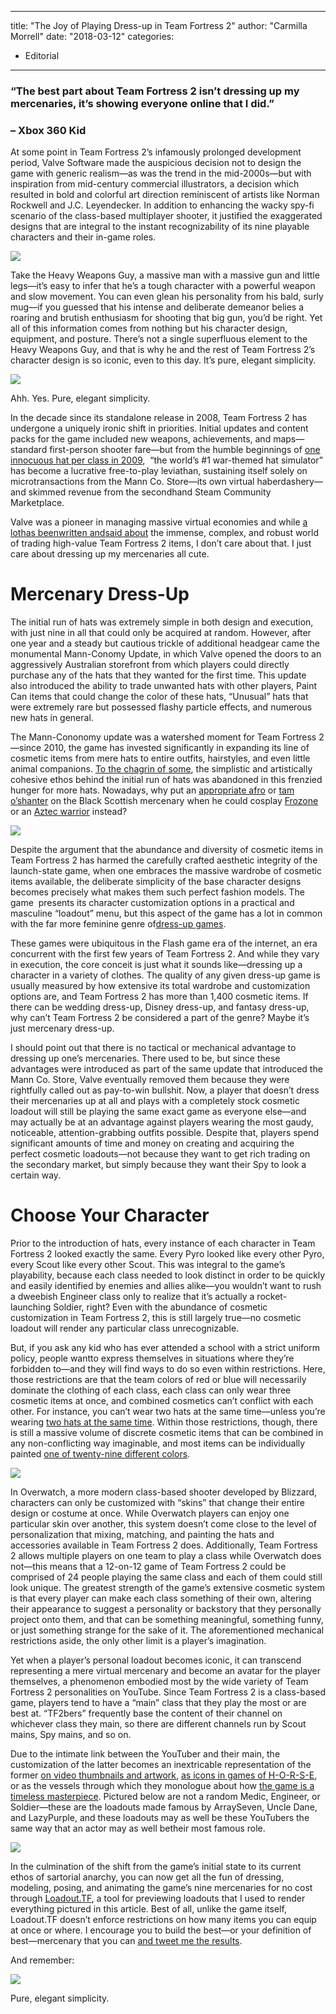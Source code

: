 
---
title: "The Joy of Playing Dress-up in Team Fortress 2"
author: "Carmilla Morrell"
date: "2018-03-12"
categories:
- Editorial
---

### “The best part about Team Fortress 2 isn&#8217;t dressing up my mercenaries, it&#8217;s showing everyone online that I did.&#8221; 

### &#8211; Xbox 360 Kid

At some point in Team Fortress 2’s infamously prolonged development period, Valve Software made the auspicious decision not to design the game with generic realism—as was the trend in the mid-2000s—but with inspiration from mid-century commercial illustrators, a decision which resulted in bold and colorful art direction reminiscent of artists like Norman Rockwell and J.C. Leyendecker. In addition to enhancing the wacky spy-fi scenario of the class-based multiplayer shooter, it justified the exaggerated designs that are integral to the instant recognizability of its nine playable characters and their in-game roles.

![](https://i0.wp.com/vrvblog.co/wp-content/uploads/2018/12/image4-1.png?resize=980%2C500&#038;ssl=1)

Take the Heavy Weapons Guy, a massive man with a massive gun and little legs—it’s easy to infer that he’s a tough character with a powerful weapon and slow movement. You can even glean his personality from his bald, surly mug—if you guessed that his intense and deliberate demeanor belies a roaring and brutish enthusiasm for shooting that big gun, you’d be right. Yet all of this information comes from nothing but his character design, equipment, and posture. There’s not a single superfluous element to the Heavy Weapons Guy, and that is why he and the rest of Team Fortress 2’s character design is so iconic, even to this day. It’s pure, elegant simplicity.

![](https://i2.wp.com/vrvblog.co/wp-content/uploads/2018/12/image5-1.png?resize=980%2C500&#038;ssl=1)

Ahh. Yes. Pure, elegant simplicity.

In the decade since its standalone release in 2008, Team Fortress 2 has undergone a uniquely ironic shift in priorities. Initial updates and content packs for the game included new weapons, achievements, and maps—standard first-person shooter fare—but from the humble beginnings of [one innocuous hat per class in 2009](http://www.teamfortress.com/sniper_vs_spy/day09_english.htm),  “the world’s #1 war-themed hat simulator” has become a lucrative free-to-play leviathan, sustaining itself solely on microtransactions from the Mann Co. Store—its own virtual haberdashery—and skimmed revenue from the secondhand Steam Community Marketplace. 

Valve was a pioneer in managing massive virtual economies and while [a lot](https://kotaku.com/5869042/analyst-pegs-team-fortress-2-hat-economy-at-50-million)[has been](https://www.destructoid.com/a-beginner-s-guide-to-the-team-fortress-2-economy-230418.phtml)[written and](http://scientificgamer.com/an-economy-of-hats/)[said about](https://www.youtube.com/watch?v=IF52sL2wi1c) the immense, complex, and robust world of trading high-value Team Fortress 2 items, I don’t care about that. I just care about dressing up my mercenaries all cute.

# Mercenary Dress-Up

The initial run of hats was extremely simple in both design and execution, with just nine in all that could only be acquired at random. However, after one year and a steady but cautious trickle of additional headgear came the monumental Mann-Conomy Update, in which Valve opened the doors to an aggressively Australian storefront from which players could directly purchase any of the hats that they wanted for the first time. This update also introduced the ability to trade unwanted hats with other players, Paint Can items that could change the color of these hats, “Unusual” hats that were extremely rare but possessed flashy particle effects, and numerous new hats in general. 

The Mann-Cononomy update was a watershed moment for Team Fortress 2—since 2010, the game has invested significantly in expanding its line of cosmetic items from mere hats to entire outfits, hairstyles, and even little animal companions. [To the chagrin of some](https://www.youtube.com/watch?v=S1W8BZPf-N8), the simplistic and artistically cohesive ethos behind the initial run of hats was abandoned in this frenzied hunger for more hats. Nowadays, why put an [appropriate afro](https://wiki.teamfortress.com/wiki/Demoman%27s_Fro) or [tam o’shanter](https://wiki.teamfortress.com/wiki/Glengarry_Bonnet) on the Black Scottish mercenary when he could cosplay [Frozone](https://wiki.teamfortress.com/wiki/Hungover_Hero) or an [Aztec warrior](https://wiki.teamfortress.com/wiki/War_Eagle) instead?

![](https://i0.wp.com/vrvblog.co/wp-content/uploads/2018/12/image7.png?resize=980%2C500&#038;ssl=1)

Despite the argument that the abundance and diversity of cosmetic items in Team Fortress 2 has harmed the carefully crafted aesthetic integrity of the launch-state game, when one embraces the massive wardrobe of cosmetic items available, the deliberate simplicity of the base character designs becomes precisely what makes them such perfect fashion models. The game  presents its character customization options in a practical and masculine “loadout” menu, but this aspect of the game has a lot in common with the far more feminine genre of[dress-up games](https://www.dressupgames.com/). 

These games were ubiquitous in the Flash game era of the internet, an era concurrent with the first few years of Team Fortress 2. And while they vary in execution, the core conceit is just what it sounds like—dressing up a character in a variety of clothes. The quality of any given dress-up game is usually measured by how extensive its total wardrobe and customization options are, and Team Fortress 2 has more than 1,400 cosmetic items. If there can be wedding dress-up, Disney dress-up, and fantasy dress-up, why can’t Team Fortress 2 be considered a part of the genre? Maybe it’s just mercenary dress-up.

I should point out that there is no tactical or mechanical advantage to dressing up one’s mercenaries. There used to be, but since these advantages were introduced as part of the same update that introduced the Mann Co. Store, Valve eventually removed them because they were rightfully called out as pay-to-win bullshit. Now, a player that doesn’t dress their mercenaries up at all and plays with a completely stock cosmetic loadout will still be playing the same exact game as everyone else—and may actually be at an advantage against players wearing the most gaudy, noticeable, attention-grabbing outfits possible. Despite that, players spend significant amounts of time and money on creating and acquiring the perfect cosmetic loadouts—not because they want to get rich trading on the secondary market, but simply because they want their Spy to look a certain way.

# Choose Your Character

Prior to the introduction of hats, every instance of each character in Team Fortress 2 looked exactly the same. Every Pyro looked like every other Pyro, every Scout like every other Scout. This was integral to the game’s playability, because each class needed to look distinct in order to be quickly and easily identified by enemies and allies alike—you wouldn’t want to rush a dweebish Engineer class only to realize that it’s actually a rocket-launching Soldier, right? Even with the abundance of cosmetic customization in Team Fortress 2, this is still largely true—no cosmetic loadout will render any particular class unrecognizable. 

But, if you ask any kid who has ever attended a school with a strict uniform policy, people wantto express themselves in situations where they’re forbidden to—and they will find ways to do so even within restrictions. Here, those restrictions are that the team colors of red or blue will necessarily dominate the clothing of each class, each class can only wear three cosmetic items at once, and combined cosmetics can’t conflict with each other. For instance, you can’t wear two hats at the same time—unless you’re wearing [two hats at the same time](https://wiki.teamfortress.com/wiki/Noble_Amassment_of_Hats). Within those restrictions, though, there is still a massive volume of discrete cosmetic items that can be combined in any non-conflicting way imaginable, and most items can be individually painted [one of twenty-nine different colors](https://wiki.teamfortress.com/wiki/Paint_Can).

![](https://i1.wp.com/vrvblog.co/wp-content/uploads/2018/12/image6.png?resize=980%2C500&#038;ssl=1)

In Overwatch, a more modern class-based shooter developed by Blizzard, characters can only be customized with “skins” that change their entire design or costume at once. While Overwatch players can enjoy one particular skin over another, this system doesn’t come close to the level of personalization that mixing, matching, and painting the hats and accessories available in Team Fortress 2 does. Additionally, Team Fortress 2 allows multiple players on one team to play a class while Overwatch does not—this means that a 12-on-12 game of Team Fortress 2 could be comprised of 24 people playing the same class and each of them could still look unique. The greatest strength of the game’s extensive cosmetic system is that every player can make each class something of their own, altering their appearance to suggest a personality or backstory that they personally project onto them, and that can be something meaningful, something funny, or just something strange for the sake of it. The aforementioned mechanical restrictions aside, the only other limit is a player’s imagination.

Yet when a player’s personal loadout becomes iconic, it can transcend representing a mere virtual mercenary and become an avatar for the player themselves, a phenomenon embodied most by the wide variety of Team Fortress 2 personalities on YouTube. Since Team Fortress 2 is a class-based game, players tend to have a “main” class that they play the most or are best at. “TF2bers” frequently base the content of their channel on whichever class they main, so there are different channels run by Scout mains, Spy mains, and so on. 

Due to the intimate link between the YouTuber and their main, the customization of the latter becomes an inextricable representation of the former [on video thumbnails and artwork](https://twitter.com/danekevincook/status/1056934272534114309), [as icons in games of H-O-R-S-E](https://www.youtube.com/watch?v=Q98FLitFzEI), or as the vessels through which they monologue about how [the game is a timeless masterpiece](https://www.youtube.com/watch?v=KuqImZKygvw). Pictured below are not a random Medic, Engineer, or Soldier—these are the loadouts made famous by ArraySeven, Uncle Dane, and LazyPurple, and these loadouts may as well be these YouTubers the same way that an actor may as well betheir most famous role.

![](https://i1.wp.com/vrvblog.co/wp-content/uploads/2018/12/image2-1.png?resize=980%2C500&#038;ssl=1)

In the culmination of the shift from the game’s initial state to its current ethos of sartorial anarchy, you can now get all the fun of dressing, modeling, posing, and animating the game’s nine mercenaries for no cost through [Loadout.TF](https://loadout.tf/), a tool for previewing loadouts that I used to render everything pictured in this article. Best of all, unlike the game itself, Loadout.TF doesn’t enforce restrictions on how many items you can equip at once or where. I encourage you to build the best—or your definition of best—mercenary that you can [and tweet me the results](https://twitter.com/draculavoice).

And remember:

![](https://i1.wp.com/vrvblog.co/wp-content/uploads/2018/12/image1-1.png?resize=980%2C574&#038;ssl=1)

Pure, elegant simplicity.

 
